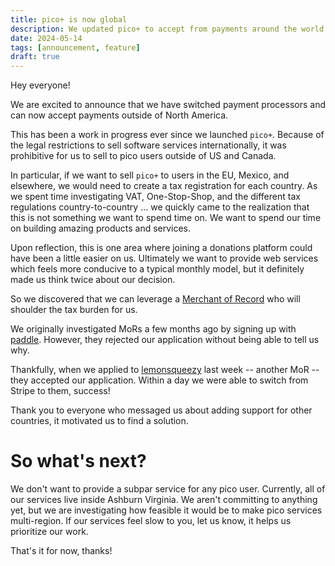 ```yaml
---
title: pico+ is now global
description: We updated pico+ to accept from payments around the world
date: 2024-05-14
tags: [announcement, feature]
draft: true
---
```


Hey everyone!

We are excited to announce that we have switched payment processors and can now
accept payments outside of North America.

This has been a work in progress ever since we launched `pico+`. Because of the
legal restrictions to sell software services internationally, it was prohibitive
for us to sell to pico users outside of US and Canada.

In particular, if we want to sell `pico+` to users in the EU, Mexico, and
elsewhere, we would need to create a tax registration for each country. As we
spent time investigating VAT, One-Stop-Shop, and the different tax regulations
country-to-country ... we quickly came to the realization that this is not
something we want to spend time on. We want to spend our time on building
amazing products and services.

Upon reflection, this is one area where joining a donations platform could have
been a little easier on us. Ultimately we want to provide web services which
feels more conducive to a typical monthly model, but it definitely made us think
twice about our decision.

So we discovered that we can leverage a
[Merchant of Record](https://stripe.com/resources/more/merchant-of-record) who
will shoulder the tax burden for us.

We originally investigated MoRs a few months ago by signing up with
[paddle](https://paddle.com). However, they rejected our application without
being able to tell us why.

Thankfully, when we applied to [lemonsqueezy](https://www.lemonsqueezy.com/)
last week -- another MoR -- they accepted our application. Within a day we were
able to switch from Stripe to them, success!

Thank you to everyone who messaged us about adding support for other countries,
it motivated us to find a solution.

# So what's next?

We don't want to provide a subpar service for any pico user. Currently, all of
our services live inside Ashburn Virginia. We aren't committing to anything yet,
but we are investigating how feasible it would be to make pico services
multi-region. If our services feel slow to you, let us know, it helps us
prioritize our work.

That's it for now, thanks!
